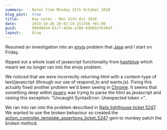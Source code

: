 ```yaml
---
summary:    Notes from Monday 25th October 2010
blog_post:  true
title:      Day notes - Mon 25th Oct 2010
date:       2010-10-26 10:43:19.151768 +01:00
guid:       990d8844-01c7-46de-a780-bd685ef6364f
layout:     blog
---
```

Resumed an investigation into an [envjs](http://github.com/smparkes/env-js) problem that [Jase](http://jasoncale.com/) and I start on Friday.

Ripped out a whole load of javascript functionality from [hashblue](http://hashblue.com) which meant we no longer ran into the envjs problem.

We noticed that we were incorrectly returning html with a content-type of text/javascript (through our use of respond_to and wants.js).  Fixing this actually fixed another problem we'd been seeing in [Chrome](http://www.google.com/chrome).  It seems that something deep within [jquery](http://jquery.com/) was trying to parse the html as javascript and raising this exception: "Uncaught SyntaxError: Unexpected token <".

We ran into ran into the problem described in [Rails lighthouse ticket 5247](https://rails.lighthouseapp.com/projects/8994/tickets/5247-assert_template-wrong-behavior-for-testing-layout-used-to-render-template).  We wanted to use the broken behaviour so created the [action_controller_template_assertions_ticket_5247](http://github.com/freerange/action_controller_template_assertions_ticket_5247) gem to monkey patch the broken method.
